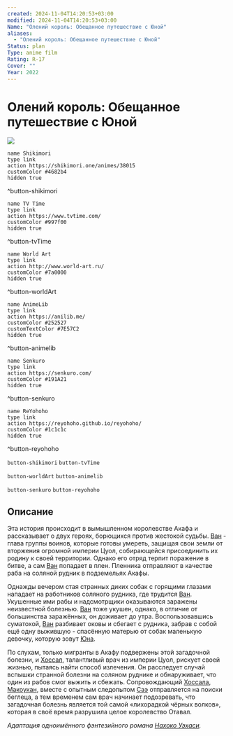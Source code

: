 ```yaml
---
created: 2024-11-04T14:20:53+03:00
modified: 2024-11-04T14:20:53+03:00
Name: "Олений король: Обещанное путешествие с Юной"
aliases:
  - "Олений король: Обещанное путешествие с Юной"
Status: plan
Type: anime film
Rating: R-17
Cover: ""
Year: 2022
---
```


# Олений король: Обещанное путешествие с Юной

![](https://nyaa.shikimori.one/uploads/poster/animes/38015/d9afcd2e269ce980db5f6f0d672eaa5e.jpeg)

```button
name Shikimori
type link
action https://shikimori.one/animes/38015
customColor #4682b4
hidden true
```
^button-shikimori

```button
name TV Time
type link
action https://www.tvtime.com/
customColor #997f00
hidden true
```
^button-tvTime

```button
name World Art
type link
action http://www.world-art.ru/
customColor #7a0000
hidden true
```
^button-worldArt

```button
name AnimeLib
type link
action https://anilib.me/
customColor #252527
customTextColor #7E57C2
hidden true
```
^button-animelib

```button
name Senkuro
type link
action https://senkuro.com/
customColor #191A21
hidden true
```
^button-senkuro

```button
name ReYohoho
type link
action https://reyohoho.github.io/reyohoho/
customColor #1c1c1c
hidden true
```
^button-reyohoho

`button-shikimori` `button-tvTime`

`button-worldArt` `button-animelib`

`button-senkuro` `button-reyohoho`

## Описание

Эта история происходит в вымышленном королевстве Акафа и рассказывает о двух героях, борющихся против жестокой судьбы. [Ван](https://shikimori.one/characters/163798-van-gansa) - глава группы воинов, которые готовы умереть, защищая свои земли от вторжения огромной империи Цуол, собирающейся присоединить их родину к своей территории. Однако его отряд терпит поражение в битве, а сам [Ван](https://shikimori.one/characters/163798-van-gansa) попадает в плен. Пленника отправляют в качестве раба на соляной рудник в подземельях Акафы.

Однажды вечером стая странных диких собак с горящими глазами нападает на работников соляного рудника, где трудится [Ван](https://shikimori.one/characters/163798-van-gansa). Укушенные ими рабы и надсмотрщики оказываются заражены неизвестной болезнью. [Ван](https://shikimori.one/characters/163798-van-gansa) тоже укушен, однако, в отличие от большинства заражённых, он доживает до утра. Воспользовавшись суматохой, [Ван](https://shikimori.one/characters/163798-van-gansa) разбивает оковы и сбегает с рудника, забрав с собой ещё одну выжившую - спасённую матерью от собак маленькую девочку, которую зовут [Юна](https://shikimori.one/characters/163799-yuna).

По слухам, только мигранты в Акафу подвержены этой загадочной болезни, и [Хоссал](https://shikimori.one/characters/163800-hossal-yugraul), талантливый врач из империи Цуол, рискует своей жизнью, пытаясь найти способ излечения. Он расследует случай вспышки странной болезни на соляном руднике и обнаруживает, что один из рабов смог выжить и сбежать. Сопровождающий [Хоссала](https://shikimori.one/characters/163800-hossal-yugraul), [Макоукан](https://shikimori.one/characters/163802-makoukan), вместе с опытным следопытом [Саэ](https://shikimori.one/characters/163801-sae) отправляется на поиски беглеца, а тем временем сам врач начинает подозревать, что загадочная болезнь является той самой «лихорадкой чёрных волков», которая в своё время разрушила целое королевство Отавал.

<em>Адаптация одноимённого фэнтезийного романа [Нахоко Уэхаси](https://shikimori.one/people/6325-nahoko-uehashi).</em>
